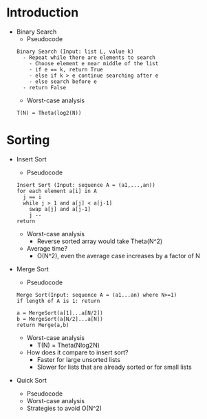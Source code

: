 # Introduction 

- Binary Search
  - Pseudocode
  ```
  Binary Search (Input: list L, value k)
    - Repeat while there are elements to search
      - Choose element e near middle of the list
      - if e == k, return True 
      - else if k > e continue searching after e
      - else search before e
    - return False
  ```
  - Worst-case analysis
  ```
  T(N) = Theta(log2(N))
  ```
  

# Sorting

- Insert Sort 
  - Pseudocode
  ```
  Insert Sort (Input: sequence A = (a1,...,an))
  for each element a[i] in A
    j == i
    while j > 1 and a[j] < a[j-1]
      swap a[j] and a[j-1]
      j --
  return
  ```
  - Worst-case analysis
    - Reverse sorted array would take Theta(N^2)
  - Average time?
    - O(N^2), even the average case increases by a factor of N  
  
- Merge Sort 
  - Pseudocode
  ```
  Merge Sort(Input: sequence A = (a1...an) where N>=1)
  if length of A is 1: return
  
  a = MergeSort(a[1]...a[N/2])
  b = MergeSort(a[N/2]...a[N])
  return Merge(a,b)
  ```
  - Worst-case analysis
    - T(N) = Theta(Nlog2N)
  - How does it compare to insert sort?
    - Faster for large unsorted lists 
    - Slower for lists that are already sorted or for small lists
  
- Quick Sort 
  - Pseudocode
  - Worst-case analysis
  - Strategies to avoid O(N^2) 
